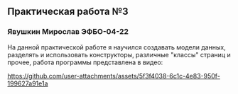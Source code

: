 
## Практическая работа №3
### Явушкин Мирослав ЭФБО-04-22

На данной практической работе я научился создавать модели данных, разделять и использовать конструкторы, различные "классы" страниц и прочее, работа программы представлена в видео:

https://github.com/user-attachments/assets/5f3f4038-6c1c-4e83-950f-199627a91e1a

